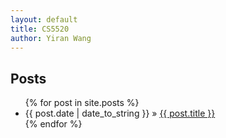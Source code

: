 ```yaml
---
layout: default
title: CS5520
author: Yiran Wang
---
```


## Posts

<ul class="posts">
	{% for post in site.posts %}
    	<li><span>{{ post.date | date_to_string }}</span> » <a href="/cs5520project{{ post.url}}" title="{{ post.title }}">{{ post.title }}</a></li>
	{% endfor %}
</ul>
